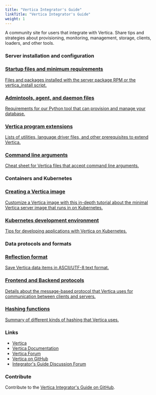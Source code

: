 ```yaml
---
title: "Vertica Integrator's Guide"
linkTitle: "Vertica Integrator's Guide"
weight: 1
---
```


A community site for users that integrate with Vertica. Share tips and strategies about provisioning, monitoring, management, storage, clients, loaders, and other tools.

### Server installation and configuration

<section class="landing-row">
    <a href="/server-installation/startup-files-min-reqs" class="landing-tile">
        <div class="tile-content">
            <h3>Startup files and minimum requirements</h3>
            <p>Files and packages installed with the server package RPM or the vertica_install script.</p>
        </div>
    </a>
    <a href="/server-installation/admintools-agent" class="landing-tile">
        <div class="tile-content">
            <h3>Admintools, agent, and daemon files</h3>
            <p>Requirements for our Python tool that can provision and manage your database.</p>
        </div>
    </a>
    <a href="/server-installation/vertica-extensions" class="landing-tile">
        <div class="tile-content">
            <h3>Vertica program extensions</h3>
            <p>Lists of utilities, language driver files, and other prerequisites to extend Vertica.</p>
        </div>
    </a>
    <a href="/cli-args/" class="landing-tile">
        <div class="tile-content">
            <h3>Command line arguments</h3>
            <p>Cheat sheet for Vertica files that accept command line arguments.</p>
        </div>
    </a>
</section>

### Containers and Kubernetes


<section class="landing-row">
  <a href="/containers/creating-image" class="landing-tile">
      <div class="tile-content">
          <h3>Creating a Vertica image</h3>
          <p>Customize a Vertica image with this in-depth tutorial about the minimal Vertica server image that runs in on Kubernetes.</p>
      </div>
  </a>
  <a href="/containers/k8s-dev-env" class="landing-tile">
      <div class="tile-content">
          <h3>Kubernetes development environment</h3>
          <p>Tips for developing applications with Vertica on Kubernetes.</p>
      </div>
  </a>
</section>

### Data protocols and formats


<section class="landing-row">
  <a href="/data-protocols-formats/reflection" class="landing-tile">
      <div class="tile-content">
          <h3>Reflection format</h3>
          <p>Save Vertica data items in ASCII/UTF-8 text format.</p>
      </div>
  </a>
  <a href="/data-protocols-formats/frontend-backend" class="landing-tile">
      <div class="tile-content">
          <h3>Frontend and Backend protocols</h3>
          <p>Details about the message-based protocol that Vertica uses for communication between clients and servers.</p>
      </div>
  </a>
  <a href="/data-protocols-formats/hashing-funcs" class="landing-tile">
      <div class="tile-content">
          <h3>Hashing functions</h3>
          <p>Summary of different kinds of hashing that Vertica uses.</p>
      </div>
  </a>
</section>

### Links

- [Vertica](https://www.vertica.com)
- [Vertica Documentation](https://www.vertica.com/docs/latest/HTML/Content/Home.htm)
- [Vertica Forum](https://forum.vertica.com)
- [Vertica on GitHub](https://github.com/vertica)
- [Integrator's Guide Discussion Forum](https://www.verticaintegratorsguide.org/phpbb)

### Contribute

Contribute to the [Vertica Integrator's Guide on GitHub](https://github.com/vertica/integrators-guide).